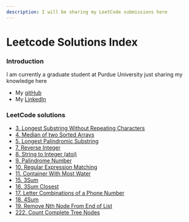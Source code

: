 ```yaml
---
description: I will be sharing my LeetCode submissions here
---
```


# Leetcode Solutions Index

### Introduction

I am currently a graduate student at Purdue University just sharing my knowledge here

* My [gitHub](https://github.com/Sowmya-Iyer)
* My [LinkedIn](https://www.linkedin.com/in/sowmya-j-iyer/)

### LeetCode solutions

* [3. Longest Substring Without Repeating Characters](3.-longest-substring-without-repeating-characters.md)
* [4. Median of two Sorted Arrays](4.-median-of-two-sorted-arrays.md)
* [5. Longest Palindromic Substring](5.-longest-palindromic-substring.md)
* [7. Reverse Integer](7.-reverse-integer.md)
* [8. String to Integer (atoi)](8.-string-to-integer-atoi.md)
* [9. Palindrome Number](9.-palindrome-number.md)
* [10. Regular Expression Matching](10.-regular-expression-matching.md)
* [11. Container With Most Water](11.-container-with-most-water.md)
* [15. 3Sum](15.-3sum.md)
* [16. 3Sum Closest](16.-3sum-closest.md)
* [17. Letter Combinations of a Phone Number](17.-letter-combinations-of-a-phone-number.md)
* [18. 4Sum](18.-4sum.md)
* [19. Remove Nth Node From End of List](19.-remove-nth-node-from-end-of-list.md)
* [222. Count Complete Tree Nodes](222.-count-complete-tree-nodes.md)
